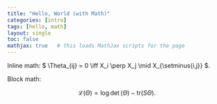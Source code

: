 ```yaml
---
title: "Hello, World (with Math)"
categories: [intro]
tags: [hello, math]
layout: single
toc: false
mathjax: true   # this loads MathJax scripts for the page
---
```


Inline math: $ \Theta_{ij} = 0 \iff X_i \perp X_j \mid X_{\setminus\{i,j\}} $.

Block math:

$$
\mathcal{L}(\Theta)
= \log\det(\Theta) - \mathrm{tr}(S\Theta).
$$

